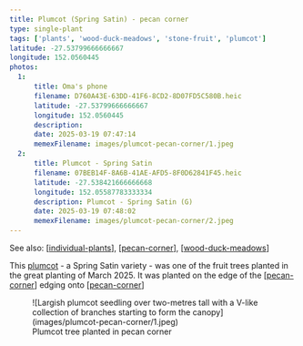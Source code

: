 ```yaml
---
title: Plumcot (Spring Satin) - pecan corner
type: single-plant
tags: ['plants', 'wood-duck-meadows', 'stone-fruit', 'plumcot']
latitude: -27.53799666666667
longitude: 152.0560445
photos:
  1:
      title: Oma's phone
      filename: D760A43E-63DD-41F6-8CD2-8D07FD5C580B.heic
      latitude: -27.53799666666667
      longitude: 152.0560445
      description: 
      date: 2025-03-19 07:47:14
      memexFilename: images/plumcot-pecan-corner/1.jpeg
  2:
      title: Plumcot - Spring Satin
      filename: 07BEB14F-8A6B-41AE-AFD5-8F0D62841F45.heic
      latitude: -27.538421666666668
      longitude: 152.05587783333334
      description: Plumcot - Spring Satin (G)
      date: 2025-03-19 07:48:02
      memexFilename: images/plumcot-pecan-corner/2.jpeg
---
```


See also: [[individual-plants]], [[pecan-corner]], [[wood-duck-meadows]]

This [plumcot](https://en.wikipedia.org/wiki/Plucot) - a Spring Satin variety - was one of the fruit trees planted in the great planting of March 2025. It was planted on the edge of the [[pecan-corner]] edging onto [[pecan-corner]]

<figure markdown>
![Largish plumcot seedling over two-metres tall with a V-like collection of branches starting to form the canopy](images/plumcot-pecan-corner/1.jpeg)
<figcaption>Plumcot tree planted in pecan corner</figcaption>
</figure>


[//begin]: # "Autogenerated link references for markdown compatibility"
[individual-plants]: individual-plants "Individual plants"
[pecan-corner]: ../pecan-corner "Pecan corner"
[wood-duck-meadows]: ../wood-duck-meadows "Wood duck meadows"
[//end]: # "Autogenerated link references"
